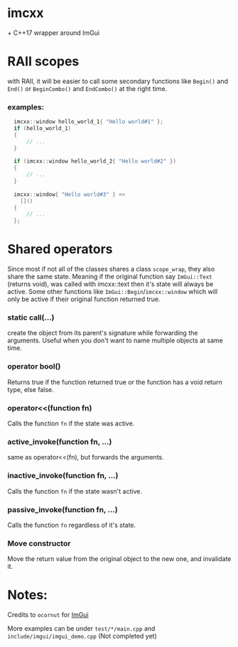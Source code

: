 # imcxx
\+ C++17 wrapper around ImGui

# RAII scopes
with RAII, it will be easier to call some secondary functions like `Begin()` and `End()` or `BeginCombo()` and `EndCombo()` at the right time.

### examples:
```cpp
  imcxx::window hello_world_1{ "Hello world#1" };
  if (hello_world_1)
  {
      // ...
  }
  
  if (imcxx::window hello_world_2{ "Hello world#2" })
  {
      // ...
  }
  
  imcxx::window{ "Hello world#3" } << 
    []()
  {
      // ...
  };
```

# Shared operators
Since most if not all of the classes shares a class `scope_wrap`, they also share the same state. Meaning if the original function say `ImGui::Text` (returns void), was called with imcxx::text then it's state will always be active.
Some other functions like `ImGui::Begin`/`imcxx::window` which will only be active if their original function returned true.

### static call(...)
create the object from its parent's signature while forwarding the arguments. Useful when you don't want to name multiple objects at same time.

### operator bool()
Returns true if the function returned true or the function has a void return type, else false.

### operator<<(function fn)
Calls the function `fn` if the state was active.

### active_invoke(function fn, ...)
same as operator<<(fn), but forwards the arguments.

### inactive_invoke(function fn, ...)
Calls the function `fn` if the state wasn't active.

### passive_invoke(function fn, ...)
Calls the function `fn` regardless of it's state.

### Move constructor
Move the return value from the original object to the new one, and invalidate it.


# Notes:
Credits to `ocornut` for [ImGui](https://github.com/ocornut/imgui/tree/docking)

More examples can be under `test/*/main.cpp` and `include/imgui/imgui_demo.cpp` (Not completed yet)
